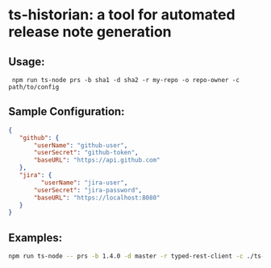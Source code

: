 # ts-historian: a tool for automated release note generation

## Usage:
```
 npm run ts-node prs -b sha1 -d sha2 -r my-repo -o repo-owner -c path/to/config
 ```
 
 ## Sample Configuration:
 ```json
{
    "github": {
        "userName": "github-user",
        "userSecret": "github-token",
        "baseURL": "https://api.github.com"
    },
    "jira": {
          "userName": "jira-user",
        "userSecret": "jira-password",
        "baseURL": "https://localhost:8080"
    }
}
 ```

 ## Examples:
 
 ```bash
npm run ts-node -- prs -b 1.4.0 -d master -r typed-rest-client -c ./ts-historian.json -o microsoft
 ```
